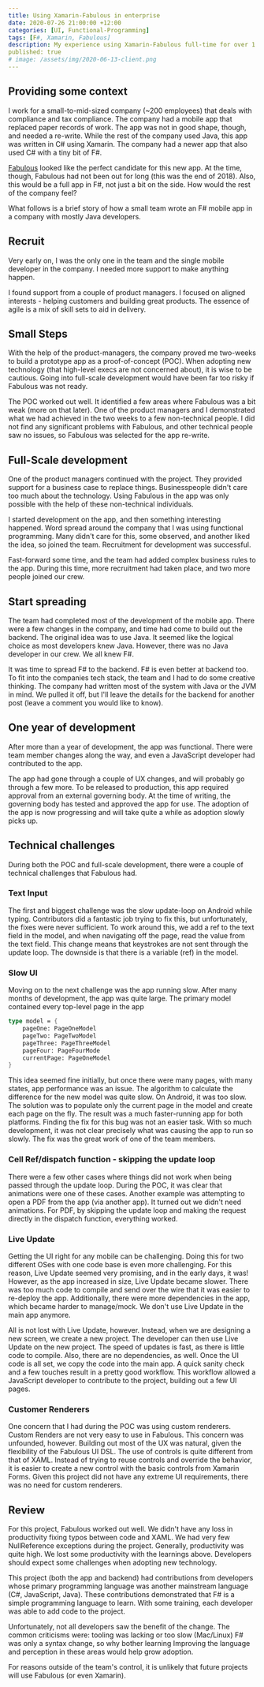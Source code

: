 ```yaml
---
title: Using Xamarin-Fabulous in enterprise
date: 2020-07-26 21:00:00 +12:00
categories: [UI, Functional-Programming]
tags: [F#, Xamarin, Fabulous]
description: My experience using Xamarin-Fabulous full-time for over 1 year
published: true
# image: /assets/img/2020-06-13-client.png
---
```


## Providing some context

I work for a small-to-mid-sized company (~200 employees) that deals with compliance and tax compliance. The company had a mobile app that replaced paper records of work. The app was not in good shape, though, and needed a re-write. While the rest of the company used Java, this app was written in C# using Xamarin. The company had a newer app that also used C# with a tiny bit of F#. 

[Fabulous](https://fsprojects.github.io/Fabulous/) looked like the perfect candidate for this new app. At the time, though, Fabulous had not been out for long (this was the end of 2018). Also, this would be a full app in F#, not just a bit on the side. How would the rest of the company feel?  

What follows is a brief story of how a small team wrote an F# mobile app in a company with mostly Java developers. 

## Recruit

Very early on, I was the only one in the team and the single mobile developer in the company. I needed more support to make anything happen. 

I found support from a couple of product managers. I focused on aligned interests - helping customers and building great products. The essence of agile is a mix of skill sets to aid in delivery. 

## Small Steps

With the help of the product-managers, the company proved me two-weeks to build a prototype app as a proof-of-concept (POC). When adopting new technology (that high-level execs are not concerned about), it is wise to be cautious. Going into full-scale development would have been far too risky if Fabulous was not ready. 

The POC worked out well. It identified a few areas where Fabulous was a bit weak (more on that later). One of the product managers and I demonstrated what we had achieved in the two weeks to a few non-technical people. I did not find any significant problems with Fabulous, and other technical people saw no issues, so Fabulous was selected for the app re-write. 

## Full-Scale development

One of the product managers continued with the project. They provided support for a business case to replace things. Businesspeople didn't care too much about the technology. Using Fabulous in the app was only possible with the help of these non-technical individuals.

I started development on the app, and then something interesting happened. Word spread around the company that I was using functional programming. Many didn't care for this, some observed, and another liked the idea, so joined the team. Recruitment for development was successful. 

Fast-forward some time, and the team had added complex business rules to the app. During this time, more recruitment had taken place, and two more people joined our crew. 

## Start spreading

The team had completed most of the development of the mobile app. There were a few changes in the company, and time had come to build out the backend. The original idea was to use Java. It seemed like the logical choice as most developers knew Java. However, there was no Java developer in our crew. We all knew F#. 

It was time to spread F# to the backend. F# is even better at backend too. To fit into the companies tech stack, the team and I had to do some creative thinking. The company had written most of the system with Java or the JVM in mind. We pulled it off, but I'll leave the details for the backend for another post (leave a comment you would like to know). 

## One year of development

After more than a year of development, the app was functional. There were team member changes along the way, and even a JavaScript developer had contributed to the app. 

The app had gone through a couple of UX changes, and will probably go through a few more. To be released to production, this app required approval from an external governing body. At the time of writing, the governing body has tested and approved the app for use. The adoption of the app is now progressing and will take quite a while as adoption slowly picks up. 

## Technical challenges

During both the POC and full-scale development, there were a couple of technical challenges that Fabulous had. 

### Text Input

The first and biggest challenge was the slow update-loop on Android while typing. Contributors did a fantastic job trying to fix this, but unfortunately, the fixes were never sufficient. To work around this, we add a ref to the text field in the model, and when navigating off the page, read the value from the text field. This change means that keystrokes are not sent through the update loop. The downside is that there is a variable (ref) in the model. 

### Slow UI

Moving on to the next challenge was the app running slow. After many months of development, the app was quite large. The primary model contained every top-level page in the app

```fsharp
type model = {
    pageOne: PageOneModel
    pageTwo: PageTwoModel
    pageThree: PageThreeModel
    pageFour: PageFourMode
    currentPage: PageOneModel
}
```

This idea seemed fine initially, but once there were many pages, with many states, app performance was an issue. The algorithm to calculate the difference for the new model was quite slow. On Android, it was too slow. The solution was to populate only the current page in the model and create each page on the fly. The result was a much faster-running app for both platforms. Finding the fix for this bug was not an easier task. With so much development, it was not clear precisely what was causing the app to run so slowly. The fix was the great work of one of the team members. 

### Cell Ref/dispatch function - skipping the update loop

There were a few other cases where things did not work when being passed through the update loop. During the POC, it was clear that animations were one of these cases. Another example was attempting to open a PDF from the app (via another app). It turned out we didn't need animations. For PDF, by skipping the update loop and making the request directly in the dispatch function, everything worked.  

### Live Update

Getting the UI right for any mobile can be challenging. Doing this for two different OSes with one code base is even more challenging. For this reason, Live Update seemed very promising, and in the early days, it was! However, as the app increased in size, Live Update became slower. There was too much code to compile and send over the wire that it was easier to re-deploy the app. Additionally, there were more dependencies in the app, which became harder to manage/mock. We don't use Live Update in the main app anymore.

All is not lost with Live Update, however. Instead, when we are designing a new screen, we create a new project. The developer can then use Live Update on the new project. The speed of updates is fast, as there is little code to compile. Also, there are no dependencies, as well. Once the UI code is all set, we copy the code into the main app. A quick sanity check and a few touches result in a pretty good workflow. This workflow allowed a JavaScript developer to contribute to the project, building out a few UI pages. 

### Customer Renderers

One concern that I had during the POC was using custom renderers. Custom Renders are not very easy to use in Fabulous. This concern was unfounded, however. Building out most of the UX was natural, given the flexibility of the Fabulous UI DSL. The use of controls is quite different from that of XAML. Instead of trying to reuse controls and override the behavior, it is easier to create a new control with the basic controls from Xamarin Forms. Given this project did not have any extreme UI requirements, there was no need for custom renderers. 

## Review 

For this project, Fabulous worked out well. We didn't have any loss in productivity fixing typos between code and XAML. We had very few NullReference exceptions during the project. Generally, productivity was quite high. We lost some productivity with the learnings above. Developers should expect some challenges when adopting new technology. 

This project (both the app and backend) had contributions from developers whose primary programming language was another mainstream language (C#, JavaScript, Java). These contributions demonstrated that F# is a simple programming language to learn. With some training, each developer was able to add code to the project. 

Unfortunately, not all developers saw the benefit of the change. The common criticisms were: 
tooling was lacking or too slow (Mac/Linux)
F# was only a syntax change, so why bother learning
Improving the language and perception in these areas would help grow adoption. 

For reasons outside of the team's control, it is unlikely that future projects will use Fabulous (or even Xamarin). 
